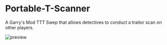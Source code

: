 # Portable-T-Scanner
A Garry's Mod TTT Swep that allows detectives to conduct a traitor scan on other players.

![preview](https://media.gmodstore.com/https%3A%2F%2Fi.imgur.com%2FfB5EBul.jpg%3F1)
